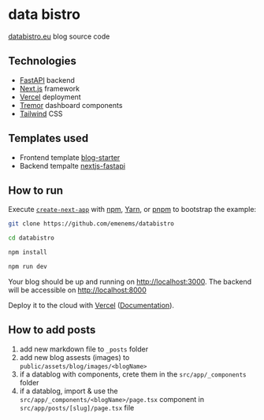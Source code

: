 # data bistro

[databistro.eu](www.databistro.eu) blog source code

## Technologies

* [FastAPI](https://fastapi.tiangolo.com) backend
* [Next.js](http://nextjs.org) framework
* [Vercel](http://vercel.com/templates) deployment
* [Tremor](https://www.tremor.so/docs/getting-started/installation) dashboard components
* [Tailwind](https://tailwindcss.com) CSS

## Templates used

* Frontend template [blog-starter](https://github.com/vercel/next.js/tree/canary/examples/blog-starter)
* Backend tempalte [nextjs-fastapi](https://github.com/digitros/nextjs-fastapi)

## How to run

Execute [`create-next-app`](https://github.com/vercel/next.js/tree/canary/packages/create-next-app) with [npm](https://docs.npmjs.com/cli/init), [Yarn](https://yarnpkg.com/lang/en/docs/cli/create/), or [pnpm](https://pnpm.io) to bootstrap the example:

```bash
git clone https://github.com/emenems/databistro

cd databistro

npm install

npm run dev
```

Your blog should be up and running on [http://localhost:3000](http://localhost:3000). The backend will be accessible on [http://localhost:8000](http://localhost:8000)

Deploy it to the cloud with [Vercel](https://vercel.com/new?utm_source=github&utm_medium=readme&utm_campaign=next-example) ([Documentation](https://nextjs.org/docs/deployment)).

## How to add posts

1. add new markdown file to `_posts` folder
2. add new blog assests (images) to `public/assets/blog/images/<blogName>`
3. if a datablog with components, crete them in the `src/app/_components` folder
4. if a datablog, import & use the `src/app/_components/<blogName>/page.tsx` component in `src/app/posts/[slug]/page.tsx` file 
